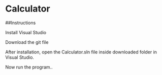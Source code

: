# Calculator

##Instructions

Install Visual Studio 

Download the git file

After installation, open the Calculator.sln file inside downloaded folder in Visual Studio.

Now run the program..
